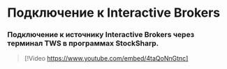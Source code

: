 # Подключение к Interactive Brokers

### Подключение к источнику Interactive Brokers через терминал TWS в программах StockSharp.

> [!Video https://www.youtube.com/embed/4taQoNnGtnc]

